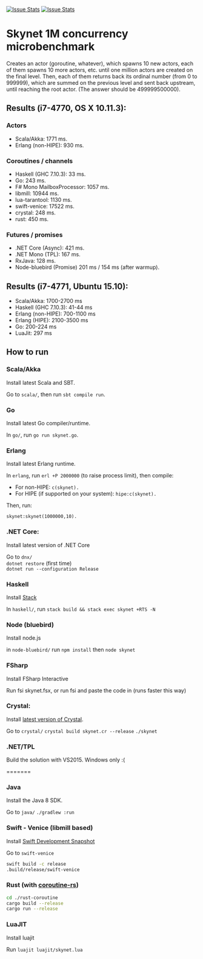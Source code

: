 [![Issue Stats](http://issuestats.com/github/atemerev/skynet/badge/pr   )](http://issuestats.com/github/atemerev/skynet)
[![Issue Stats](http://issuestats.com/github/atemerev/skynet/badge/issue)](http://issuestats.com/github/atemerev/skynet)

# Skynet 1M concurrency microbenchmark

Creates an actor (goroutine, whatever), which spawns 10 new actors, each of them spawns 10 
more actors, etc. until one million actors are created on the final level. Then, each of them returns
back its ordinal number (from 0 to 999999), which are summed on the previous level and sent back upstream,
until reaching the root actor. (The answer should be 499999500000).

## Results (**i7-4770**, OS X 10.11.3): 

### Actors

- Scala/Akka: 1771 ms.
- Erlang (non-HIPE): 930 ms.

### Coroutines / channels

- Haskell (GHC 7.10.3): 33 ms.
- Go: 243 ms.
- F# Mono MailboxProcessor: 1057 ms.
- libmill: 10944 ms.
- lua-tarantool: 1130 ms.
- swift-venice: 17522 ms.
- crystal: 248 ms.
- rust: 450 ms.

### Futures / promises

- .NET Core (Async): 421 ms.
- .NET Mono (TPL): 167 ms.
- RxJava: 128 ms.
- Node-bluebird (Promise) 201 ms / 154 ms (after warmup).

## Results (**i7-4771**, Ubuntu 15.10): 

- Scala/Akka: 1700-2700 ms
- Haskell (GHC 7.10.3): 41-44 ms
- Erlang (non-HIPE): 700-1100 ms
- Erlang (HIPE): 2100-3500 ms
- Go: 200-224 ms
- LuaJit: 297 ms

## How to run

### Scala/Akka

Install latest Scala and SBT. 

Go to `scala/`, then run `sbt compile run`.

### Go

Install latest Go compiler/runtime.

In `go/`, run `go run skynet.go`.

### Erlang

Install latest Erlang runtime.

In `erlang`, run `erl +P 2000000` (to raise process limit), then compile:

- For non-HIPE: `c(skynet).`
- For HIPE (if supported on your system): `hipe:c(skynet).`

Then, run:

`skynet:skynet(1000000,10).`

### .NET Core: 

Install latest version of .NET Core

Go to `dnx/`  
`dotnet restore` (first time)  
`dotnet run --configuration Release`

### Haskell

Install [Stack](http://haskellstack.org)

In `haskell/`, run `stack build && stack exec skynet +RTS -N`

### Node (bluebird)

Install node.js

in `node-bluebird/` run `npm install` then `node skynet`

### FSharp

Install FSharp Interactive

Run fsi skynet.fsx, or run fsi and paste the code in (runs faster this way)

### Crystal:

Install [latest version of Crystal](http://crystal-lang.org/docs/installation/index.html).

Go to `crystal/`
`crystal build skynet.cr --release`
`./skynet`

### .NET/TPL

Build the solution with VS2015. Windows only :(

=======
### Java

Install the Java 8 SDK.

Go to `java/`
`./gradlew :run`

### Swift - Venice (libmill based)

Install [Swift Development Snapshot](https://swift.org/download/)

Go to `swift-venice`
```bash
swift build -c release
.build/release/swift-venice
```

### Rust (with [coroutine-rs](https://github.com/rustcc/coroutine-rs))

```bash
cd ./rust-coroutine
cargo build --release
cargo run --release
```

### LuaJIT

Install luajit

Run `luajit luajit/skynet.lua`
